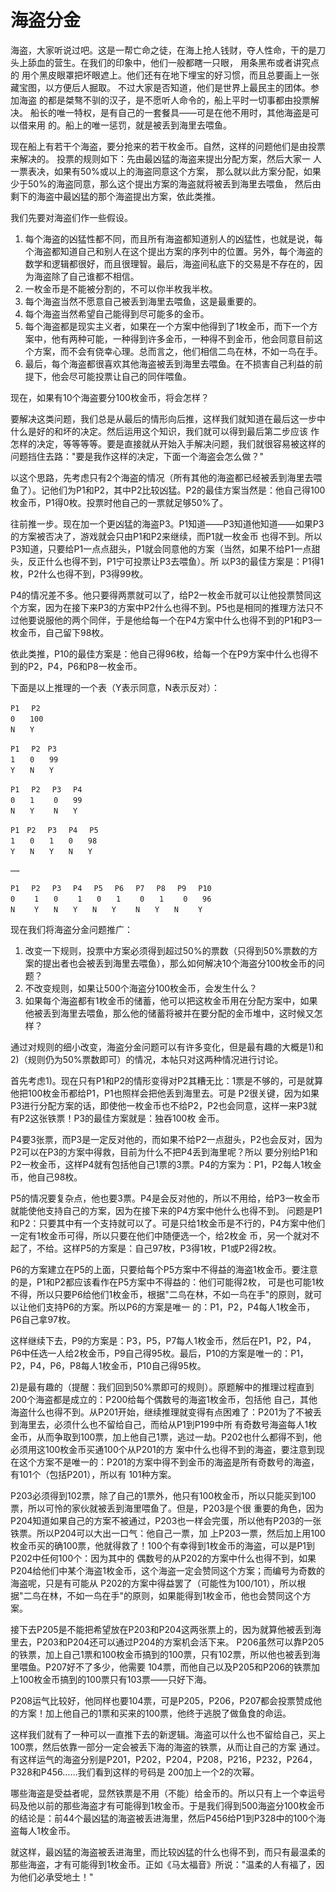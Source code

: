 # 海盗分金

海盗，大家听说过吧。这是一帮亡命之徒，在海上抢人钱财，夺人性命，干的是刀头上舔血的营生。在我们的印象中，他们一般都瞎一只眼，
用条黑布或者讲究点的 用个黑皮眼罩把坏眼遮上。他们还有在地下埋宝的好习惯，而且总要画上一张藏宝图，以方便后人掘取。
不过大家是否知道，他们是世界上最民主的团体。参加海盗 的都是桀骜不驯的汉子，是不愿听人命令的，船上平时一切事都由投票解决。
船长的唯一特权，是有自己的一套餐具——可是在他不用时，其他海盗是可以借来用 的。船上的唯一惩罚，就是被丢到海里去喂鱼。

现在船上有若干个海盗，要分抢来的若干枚金币。自然，这样的问题他们是由投票来解决的。
投票的规则如下：先由最凶猛的海盗来提出分配方案，然后大家一 人一票表决，如果有50%或以上的海盗同意这个方案，
那么就以此方案分配，如果少于50%的海盗同意，那么这个提出方案的海盗就将被丢到海里去喂鱼，
然后由剩下的海盗中最凶猛的那个海盗提出方案，依此类推。

我们先要对海盗们作一些假设。

1. 每个海盗的凶猛性都不同，而且所有海盗都知道别人的凶猛性，也就是说，每个海盗都知道自己和别人在这个提出方案的序列中的位置。另外，每个海盗的数学和逻辑都很好，而且很理智。最后，海盗间私底下的交易是不存在的，因为海盗除了自己谁都不相信。
2. 一枚金币是不能被分割的，不可以你半枚我半枚。
3. 每个海盗当然不愿意自己被丢到海里去喂鱼，这是最重要的。
4. 每个海盗当然希望自己能得到尽可能多的金币。
5. 每个海盗都是现实主义者，如果在一个方案中他得到了1枚金币，而下一个方案中，他有两种可能，一种得到许多金币，一种得不到金币，他会同意目前这个方案，而不会有侥幸心理。总而言之，他们相信二鸟在林，不如一鸟在手。
6. 最后，每个海盗都很喜欢其他海盗被丢到海里去喂鱼。在不损害自己利益的前提下，他会尽可能投票让自己的同伴喂鱼。

现在，如果有10个海盗要分100枚金币，将会怎样？

要解决这类问题，我们总是从最后的情形向后推，这样我们就知道在最后这一步中什么是好的和坏的决定。然后运用这个知识，我们就可以得到最后第二步应该 作怎样的决定，等等等等。要是直接就从开始入手解决问题，我们就很容易被这样的问题挡住去路："要是我作这样的决定，下面一个海盗会怎么做？"

以这个思路，先考虑只有2个海盗的情况（所有其他的海盗都已经被丢到海里去喂鱼了）。记他们为P1和P2，其中P2比较凶猛。P2的最佳方案当然是：他自己得100枚金币，P1得0枚。投票时他自己的一票就足够50%了。

往前推一步。现在加一个更凶猛的海盗P3。P1知道——P3知道他知道——如果P3的方案被否决了，游戏就会只由P1和P2来继续，而P1就一枚金币 也得不到。所以P3知道，只要给P1一点点甜头，P1就会同意他的方案（当然，如果不给P1一点甜头，反正什么也得不到，P1宁可投票让P3去喂鱼）。所 以P3的最佳方案是：P1得1枚，P2什么也得不到，P3得99枚。

P4的情况差不多。他只要得两票就可以了，给P2一枚金币就可以让他投票赞同这个方案，因为在接下来P3的方案中P2什么也得不到。P5也是相同的推理方法只不过他要说服他的两个同伴，于是他给每一个在P4方案中什么也得不到的P1和P3一枚金币，自己留下98枚。

依此类推，P10的最佳方案是：他自己得96枚，给每一个在P9方案中什么也得不到的P2，P4，P6和P8一枚金币。

下面是以上推理的一个表（Y表示同意，N表示反对）：

```
P1　 P2
0　　100
N　　Y

P1　 P2　P3
1　　0　　99
Y　　N　　Y

P1　 P2　 P3　 P4
0　　1　　 0　　99
N　　Y　　 N　　Y

P1　P2　 P3　 P4　 P5
1　　0　　1　　0　　98
Y　　N　　Y　　N　　Y

……

P1　 P2　 P3　 P4　 P5　 P6　 P7　 P8　 P9　 P10
0　　 1　　0　　 1　　0　　1　　 0　　1　　 0　　96
N　　 Y　　N　　Y　　N　　Y　　 N　　Y　　N　 　Y
```

现在我们将海盗分金问题推广：

1. 改变一下规则，投票中方案必须得到超过50%的票数（只得到50%票数的方案的提出者也会被丢到海里去喂鱼），那么如何解决10个海盗分100枚金币的问题？
2. 不改变规则，如果让500个海盗分100枚金币，会发生什么？
3. 如果每个海盗都有1枚金币的储蓄，他可以把这枚金币用在分配方案中，如果他被丢到海里去喂鱼，那么他的储蓄将被并在要分配的金币堆中，这时候又怎样？

通过对规则的细小改变，海盗分金问题可以有许多变化，但是最有趣的大概是1)和2)（规则仍为50%票数即可）的情况，本帖只对这两种情况进行讨论。

首先考虑1)。现在只有P1和P2的情形变得对P2其糟无比：1票是不够的，可是就算他把100枚金币都给P1，P1也照样会把他丢到海里去。可是 P2很关键，因为如果P3进行分配方案的话，即使他一枚金币也不给P2，P2也会同意，这样一来P3就有P2这张铁票！P3的最佳方案就是：独吞100枚 金币。

P4要3张票，而P3是一定反对他的，而如果不给P2一点甜头，P2也会反对，因为P2可以在P3的方案中得救，目前为什么不把P4丢到海里呢？所以 要分别给P1和P2一枚金币，这样P4就有包括他自己1票的3票。P4的方案为：P1，P2每人1枚金币，他自己98枚。

P5的情况要复杂点，他也要3票。P4是会反对他的，所以不用给，给P3一枚金币就能使他支持自己的方案，因为在接下来的P4方案中他什么也得不到。 问题是P1和P2：只要其中有一个支持就可以了。可是只给1枚金币是不行的，P4方案中他们一定有1枚金币可得，所以只要在他们中随便选一个，给2枚金 币，另一个就对不起了，不给。这样P5的方案是：自己97枚，P3得1枚，P1或P2得2枚。

P6的方案建立在P5的上面，只要给每个P5方案中不得益的海盗1枚金币。要注意的是，P1和P2都应该看作在P5方案中不得益的：他们可能得2枚， 可是也可能1枚不得，所以只要P6给他们1枚金币，根据"二鸟在林，不如一鸟在手"的原则，就可以让他们支持P6的方案。所以P6的方案是唯一 的：P1，P2，P4每人1枚金币，P6自己拿97枚。

这样继续下去，P9的方案是：P3，P5，P7每人1枚金币，然后在P1，P2，P4，P6中任选一人给2枚金币，P9自己得95枚。最后，P10的方案是唯一的：P1，P2，P4，P6，P8每人1枚金币，P10自己得95枚。

2)是最有趣的（提醒：我们回到50%票即可的规则）。原题解中的推理过程直到200个海盗都是成立的：P200给每个偶数号的海盗1枚金币，包括他 自己，其他海盗什么也得不到。从P201开始，继续推理就变得有点困难了：P201为了不被丢到海里去，必须什么也不留给自己，而给从P1到P199中所 有奇数号海盗每人1枚金币，从而争取到100票，加上他自己1票，逃过一劫。P202也什么都得不到，他必须用这100枚金币买通100个从P201的方 案中什么也得不到的海盗，要注意到现在这个方案不是唯一的：P201的方案中得不到金币的海盗是所有奇数号的海盗，有101个（包括P201），所以有 101种方案。

P203必须得到102票，除了自己的1票外，他只有100枚金币，所以只能买到100票，所以可怜的家伙就被丢到海里喂鱼了。但是，P203是个很 重要的角色，因为P204知道如果自己的方案不被通过，P203也一样会完蛋，所以他有P203的一张铁票。所以P204可以大出一口气：他自己一票，加 上P203一票，然后加上用100枚金币买的确100票，他就得救了！100个有幸得到1枚金币的海盗，可以是P1到P202中任何100个：因为其中的 偶数号的从P202的方案中什么也得不到，如果P204给他们中某个海盗1枚金币，这个海盗一定会赞同这个方案；而编号为奇数的海盗呢，只是有可能从 P202的方案中得益罢了（可能性为100/101），所以根据"二鸟在林，不如一鸟在手"的原则，如果能得到1枚金币，他也会赞同这个方案。

接下去P205是不能把希望放在P203和P204这两张票上的，因为就算他被丢到海里去，P203和P204还可以通过P204的方案机会活下来。 P206虽然可以靠P205的铁票，加上自己1票和100枚金币搞到的100票，只有102票，所以他也被丢到海里喂鱼。P207好不了多少，他需要 104票，而他自己以及P205和P206的铁票加上100枚金币搞到的100票只有103票——只好下海。

P208运气比较好，他同样也要104票，可是P205，P206，P207都会投票赞成他的方案！加上他自己的1票和买来的100票，他终于逃脱了做鱼食的命运。

这样我们就有了一种可以一直推下去的新逻辑。海盗可以什么也不留给自己，买上100票，然后依靠一部分一定会被丢下海的海盗的铁票，从而让自己的方案 通过。有这样运气的海盗分别是P201，P202，P204，P208，P216，P232，P264，P328和P456……我们看到这样的号码是 200加上一个2的次幂。

哪些海盗是受益者呢，显然铁票是不用（不能）给金币的。所以只有上一个幸运号码及他以前的那些海盗才有可能得到1枚金币。于是我们得到500海盗分100枚金币的结论是：前44个最凶猛的海盗被丢进海里，然后P456给P1到P328中的100个海盗每人1枚金币。

就这样，最凶猛的海盗被丢进海里，而比较凶猛的什么也得不到，而只有最温柔的那些海盗，才有可能得到1枚金币。正如《马太福音》所说："温柔的人有福了，因为他们必承受地土！"


